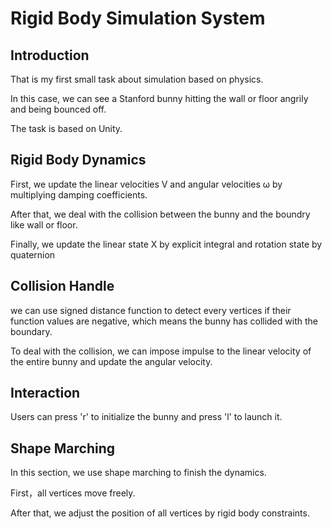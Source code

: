 # Rigid Body Simulation System

## Introduction
That is my first small task about simulation based on physics.

In this case, we can see a Stanford bunny hitting the wall or floor angrily and being bounced off.

The task is based on Unity.

## Rigid Body Dynamics
First, we update the linear velocities V and angular velocities ω by multiplying damping coefficients.

After that, we deal with the collision between the bunny and the boundry like wall or floor.

Finally, we update the linear state X by explicit integral and rotation state by quaternion

## Collision Handle
we can use signed distance function to detect every vertices if their function values are negative, which means the bunny has collided with the boundary. 

To deal with the collision, we can impose impulse to the linear velocity of the entire bunny and update the angular velocity. 

## Interaction
Users can press 'r' to initialize the bunny and press 'l' to launch it. 

## Shape Marching
In this section, we use shape marching to finish the dynamics. 

First，all vertices move freely.

After that, we adjust the position of all vertices by rigid body constraints.
